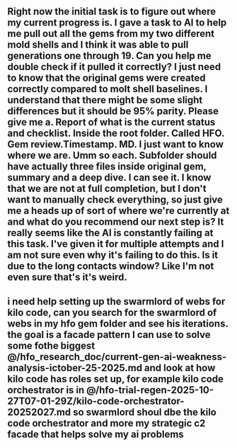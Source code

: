 Right now the initial task is to figure out where my current progress is. I gave a task to AI to help me pull out all the gems from my two different mold shells and I think it was able to pull generations one through 19. Can you help me double check if it pulled it correctly? I just need to know that the original gems were created correctly compared to molt shell baselines. I understand that there might be some slight differences but it should be 95% parity. Please give me a. Report of what is the current status and checklist. Inside the root folder. Called HFO. Gem review.Timestamp.  MD. I just want to know where we are. Umm so each. Subfolder should have actually three files inside original gem, summary and a deep dive. I can see it. I know that we are not at full completion, but I don't want to manually check everything, so just give me a heads up of sort of where we're currently at and what do you recommend our next step is? It really seems like the AI is constantly failing at this task. I've given it for multiple attempts and I am not sure even why it's failing to do this. Is it due to the long contacts window? Like I'm not even sure that's it's weird. 
---
i need help setting up the swarmlord of webs for kilo code, can you search for the swarmlord of webs in my hfo gem folder and see his iterations. the goal is a facade pattern I can use to solve some fothe biggest @/hfo_research_doc/current-gen-ai-weakness-analysis-ictober-25-2025.md  and look at how kilo code has roles set up, for example kilo code orchestrator is in @/hfo-trial-regen-2025-10-27T07-01-29Z/kilo-code-orchestrator-20252027.md so swarmlord shoul dbe the kilo code orchestrator and more my strategic c2 facade that helps solve my ai problems
---